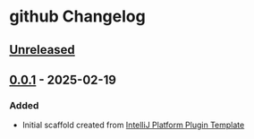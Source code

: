 <!-- Keep a Changelog guide -> https://keepachangelog.com -->

# github Changelog

## [Unreleased]

## [0.0.1] - 2025-02-19

### Added

- Initial scaffold created from [IntelliJ Platform Plugin Template](https://github.com/JetBrains/intellij-platform-plugin-template)

[Unreleased]: https://github.com/pawrequest/github/compare/v0.0.1...HEAD
[0.0.1]: https://github.com/pawrequest/github/commits/v0.0.1
